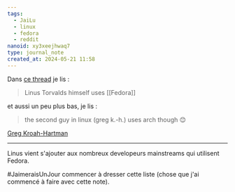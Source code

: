 ```yaml
---
tags:
  - JaiLu
  - linux
  - fedora
  - reddit
nanoid: xy3xeejhwaq7
type: journal_note
created_at: 2024-05-21 11:58
---
```

Dans [ce thread](https://old.reddit.com/r/linux/comments/1ctxg48/linus_torvalds_on_dogfooding_the_linux_kernel/) je lis :

> Linus Torvalds himself uses [[Fedora]]

et aussi un peu plus bas, je lis :

> the second guy in linux (greg k.-h.) uses arch though 😊

[Greg Kroah-Hartman](https://en.wikipedia.org/wiki/Greg_Kroah-Hartman)

---

Linus vient s'ajouter aux nombreux developeurs mainstreams qui utilisent Fedora.

#JaimeraisUnJour commencer à dresser cette liste (chose que j'ai commencé à faire avec cette note).

